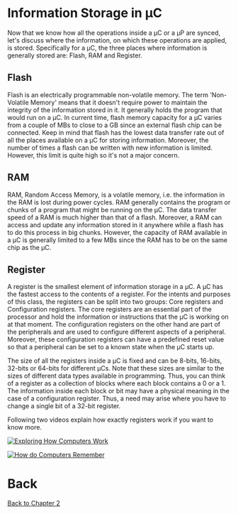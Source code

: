 # Information Storage in &mu;C
Now that we know how all the operations inside a &mu;C or a &mu;P are synced, let's discuss where the information, on which these operations are applied, is stored. Specifically for a &mu;C, the three places where information is generally stored are: Flash, RAM and Register.

## Flash
Flash is an electrically programmable non-volatile memory. The term 'Non-Volatile Memory' means that it doesn't require power to maintain the integrity of the information stored in it. It generally holds the program that would run on a &mu;C. In current time, flash memory capacity for a &mu;C varies from a couple of MBs to close to a GB since an external flash chip can be connected. Keep in mind that flash has the lowest data transfer rate out of all the places available on a &mu;C for storing information. Moreover, the number of times a flash can be written with new information is limited. However, this limit is quite high so it's not a major concern.

## RAM
RAM, Random Access Memory, is a volatile memory, i.e. the information in the RAM is lost during power cycles. RAM generally contains the program or chunks of a program that might be running on the &mu;C. The data transfer speed of a RAM is much higher than that of a flash. Moreover, a RAM can access and update any information stored in it anywhere while a flash has to do this process in big chunks. However, the capacity of RAM available in a &mu;C is generally limited to a few MBs since the RAM has to be on the same chip as the &mu;C.

## Register
A register is the smallest element of information storage in a &mu;C. A &mu;C has the fastest access to the contents of a register. For the intents and purposes of this class, the registers can be split into two groups: Core registers and Configuration registers. The core registers are an essential part of the processor and hold the information or instructions that the &mu;C is working on at that moment. The configuration registers on the other hand are part of the peripherals and are used to configure different aspects of a peripheral. Moreover, these configuration registers can have a predefined reset value so that a peripheral can be set to a known state when the &mu;C starts up.

The size of all the registers inside a &mu;C is fixed and can be 8-bits, 16-bits, 32-bits or 64-bits for different &mu;Cs. Note that these sizes are similar to the sizes of different data types available in programming. Thus, you can think of a register as a collection of blocks where each block contains a 0 or a 1. The information inside each block or bit may have a physical meaning in the case of a configuration register. Thus, a need may arise where you have to change a single bit of a 32-bit register.

Following two videos explain how exactly registers work if you want to know more.

[![Exploring How Computers Work](https://img.youtube.com/vi/QZwneRb-zqA/0.jpg)](https://www.youtube.com/embed/QZwneRb-zqA)

[![How do Computers Remember](https://img.youtube.com/vi/I0-izyq6q5s/0.jpg)](https://www.youtube.com/embed/I0-izyq6q5s)

# Back 

[Back to Chapter 2](../preliminaries.md)
